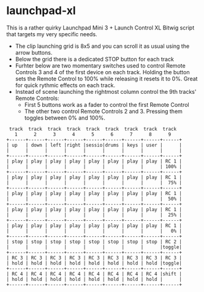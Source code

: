 # launchpad-xl

This is a rather quirky Launchpad Mini 3 + Launch Control XL Bitwig script that targets my very specific needs.

- The clip launching grid is 8x5 and you can scroll it as usual using the arrow buttons.
- Below the grid there is a dedicated STOP button for each track
- Furhter below are two momentary switches used to control Remote Controls 3 and 4 of the first device on each track. Holding the button sets the Remote Control to 100% while releasing it resets it to 0%. Great for quick rythmic effects on each track.
- Instead of scene launching the rightmost column control the 9th tracks' Remote Controls:
  + First 5 buttons work as a fader to control the first Remote Control
  + The other two control Remote Controls 2 and 3. Pressing them toggles between 0% and 100%.

```
 track  track  track  track  track  track  track  track  track
   1      2      3      4      5      6      7      8      9
+------+------+------+------+------+------+------+------+------+
| up   | down | left |right |sessio|drums | keys | user |      |
|      |      |      |      |      |      |      |      |      |
+------+------+------+------+------+------+------+------+------+
| play | play | play | play | play | play | play | play | RC 1 |
|      |      |      |      |      |      |      |      | 100% |
+------+------+------+------+------+------+------+------+------+
| play | play | play | play | play | play | play | play | RC 1 |
|      |      |      |      |      |      |      |      |  75% |
+------+------+------+------+------+------+------+------+------+
| play | play | play | play | play | play | play | play | RC 1 |
|      |      |      |      |      |      |      |      |  50% |
+------+------+------+------+------+------+------+------+------+
| play | play | play | play | play | play | play | play | RC 1 |
|      |      |      |      |      |      |      |      |  25% |
+------+------+------+------+------+------+------+------+------+
| play | play | play | play | play | play | play | play | RC 1 |
|      |      |      |      |      |      |      |      |   0% |
+------+------+------+------+------+------+------+------+------+
| stop | stop | stop | stop | stop | stop | stop | stop | RC 2 |
|      |      |      |      |      |      |      |      |toggle|
+------+------+------+------+------+------+------+------+------+
| RC 3 | RC 3 | RC 3 | RC 3 | RC 3 | RC 3 | RC 3 | RC 3 | RC 3 |
| hold | hold | hold | hold | hold | hold | hold | hold |toggle|
+------+------+------+------+------+------+------+------+------+
| RC 4 | RC 4 | RC 4 | RC 4 | RC 4 | RC 4 | RC 4 | RC 4 |shift |
| hold | hold | hold | hold | hold | hold | hold | hold |      |
+------+------+------+------+------+------+------+------+------+
```

